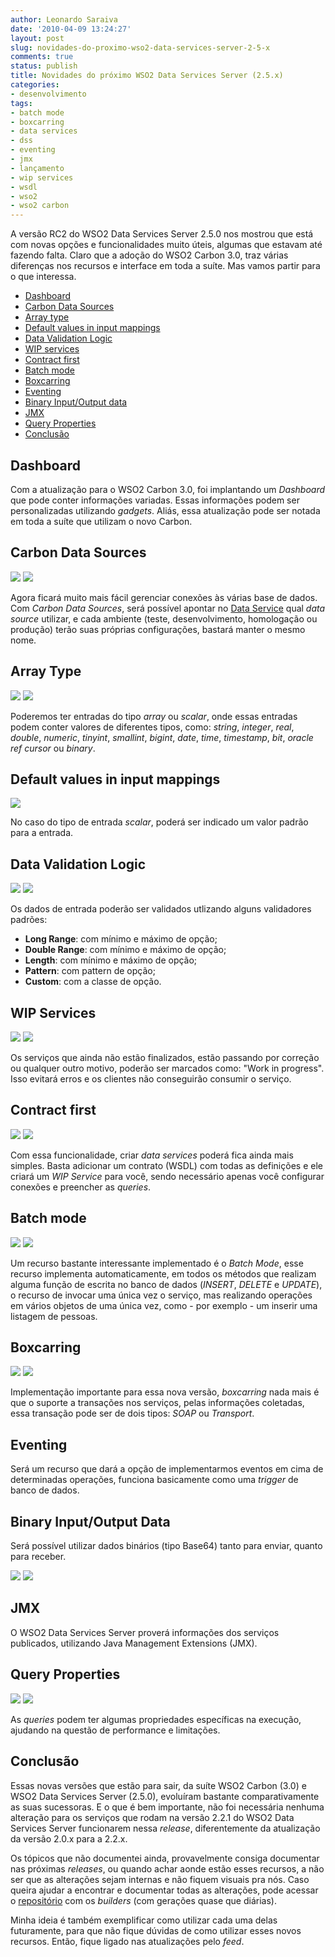 ```yaml
---
author: Leonardo Saraiva
date: '2010-04-09 13:24:27'
layout: post
slug: novidades-do-proximo-wso2-data-services-server-2-5-x
comments: true
status: publish
title: Novidades do próximo WSO2 Data Services Server (2.5.x)
categories:
- desenvolvimento
tags:
- batch mode
- boxcarring
- data services
- dss
- eventing
- jmx
- lançamento
- wip services
- wsdl
- wso2
- wso2 carbon
---
```


A versão RC2 do WSO2 Data Services Server 2.5.0 nos mostrou que está com novas
opções e funcionalidades muito úteis, algumas que estavam até fazendo falta.
Claro que a adoção do WSO2 Carbon 3.0, traz várias diferenças nos recursos e
interface em toda a suíte. Mas vamos partir para o que interessa.

  * [Dashboard](#Dashboard)
  * [Carbon Data Sources](#CarbonDataSources)
  * [Array type](#ArrayType)
  * [Default values in input mappings](#DefaultValuesInputMappings)
  * [Data Validation Logic](#DataValidationLogic)
  * [WIP services](#WIPServices)
  * [Contract first](#ContractFirst)
  * [Batch mode](#BatchMode)
  * [Boxcarring](#Boxcarring)
  * [Eventing](#Eventing)
  * [Binary Input/Output data](#BinaryData)
  * [JMX](#JMX)
  * [Query Properties](#QueryProperties)
  * [Conclusão](#Conclusao)

## <a name=""></a>Dashboard

Com a atualização para o WSO2 Carbon 3.0, foi implantando um _Dashboard_ que
pode conter informações variadas. Essas informações podem ser personalizadas
utilizando _gadgets_. Aliás, essa atualização pode ser notada em toda a suíte
que utilizam o novo Carbon.

## <a name=""></a>Carbon Data Sources

[![](http://assets.mcorp.com.br/wp-content/uploads/2010/04/wso2ds-2.5.0-r2-CarbonDataSources-01-150x150.png)](http://assets.mcorp.com.br/wp-content/uploads/2010/04/wso2ds-2.5.0-r2-CarbonDataSources-01.png)
[![](http://assets.mcorp.com.br/wp-content/uploads/2010/04/wso2ds-2.5.0-r2-CarbonDataSources-02-150x150.png)](http://assets.mcorp.com.br/wp-content/uploads/2010/04/wso2ds-2.5.0-r2-CarbonDataSources-02.png)

Agora ficará muito mais fácil gerenciar conexões às várias base de dados. Com
_Carbon Data Sources_, será possível apontar no [Data Service](/glossario/#DataServices) qual _data source_ utilizar, e cada
ambiente (teste, desenvolvimento, homologação ou produção) terão suas próprias
configurações, bastará manter o mesmo nome.

## <a name=""></a>Array Type

[![](http://assets.mcorp.com.br/wp-content/uploads/2010/04/wso2ds-2.5.0-r2-ArrayType-01-150x150.png)](http://assets.mcorp.com.br/wp-content/uploads/2010/04/wso2ds-2.5.0-r2-ArrayType-01.png)
[![](http://assets.mcorp.com.br/wp-content/uploads/2010/04/wso2ds-2.5.0-r2-ArrayType-02-150x150.png)](http://assets.mcorp.com.br/wp-content/uploads/2010/04/wso2ds-2.5.0-r2-ArrayType-02.png)

Poderemos ter entradas do tipo _array_ ou _scalar_, onde essas entradas podem
conter valores de diferentes tipos, como: _string_, _integer_, _real_,
_double_, _numeric_, _tinyint_, _smallint_, _bigint_, _date_, _time_,
_timestamp_, _bit_, _oracle ref cursor_ ou _binary_.

## <a name=""></a>Default values in input mappings

[![](http://assets.mcorp.com.br/wp-content/uploads/2010/04/wso2ds-2.5.0-r2-DefaultValuesInputMappings-150x150.png)](http://assets.mcorp.com.br/wp-content/uploads/2010/04/wso2ds-2.5.0-r2-DefaultValuesInputMappings.png)

No caso do tipo de entrada _scalar_, poderá ser indicado um valor padrão para
a entrada.

## <a name=""></a>Data Validation Logic

[![](http://assets.mcorp.com.br/wp-content/uploads/2010/04/wso2ds-2.5.0-r2-DataValidationLogic-01-150x150.png)](http://assets.mcorp.com.br/wp-content/uploads/2010/04/wso2ds-2.5.0-r2-DataValidationLogic-01.png)
[![](http://assets.mcorp.com.br/wp-content/uploads/2010/04/wso2ds-2.5.0-r2-DataValidationLogic-02-150x150.png)](http://assets.mcorp.com.br/wp-content/uploads/2010/04/wso2ds-2.5.0-r2-DataValidationLogic-02.png)

Os dados de entrada poderão ser validados utlizando alguns validadores
padrões:

  * **Long Range**: com mínimo e máximo de opção;
  * **Double Range**: com mínimo e máximo de opção;
  * **Length**: com mínimo e máximo de opção;
  * **Pattern**: com pattern de opção;
  * **Custom**: com a classe de opção.

## <a name=""></a>WIP Services

[![](http://assets.mcorp.com.br/wp-content/uploads/2010/04/wip_dbs-150x150.png)](http://assets.mcorp.com.br/wp-content/uploads/2010/04/wip_dbs.png)
[![](http://assets.mcorp.com.br/wp-content/uploads/2010/04/wip_service_list-150x150.png)](http://assets.mcorp.com.br/wp-content/uploads/2010/04/wip_service_list.png)

Os serviços que ainda não estão finalizados, estão passando por correção ou
qualquer outro motivo, poderão ser marcados como: "Work in progress". Isso
evitará erros e os clientes não conseguirão consumir o serviço.

## <a name=""></a>Contract first

[![](http://assets.mcorp.com.br/wp-content/uploads/2010/04/wsdl_upload-150x150.png)](http://assets.mcorp.com.br/wp-content/uploads/2010/04/wsdl_upload.png)
[![](http://assets.mcorp.com.br/wp-content/uploads/2010/04/dummy_data_source-150x150.png)](http://assets.mcorp.com.br/wp-content/uploads/2010/04/dummy_data_source.png)

Com essa funcionalidade, criar _data services_ poderá fica ainda mais simples.
Basta adicionar um contrato (WSDL) com todas as definições e ele criará um
_WIP Service_ para você, sendo necessário apenas você configurar conexões e
preencher as _queries_.

## <a name=""></a>Batch mode

[![](http://assets.mcorp.com.br/wp-content/uploads/2010/04/wso2ds-2.5.0-r2-BatchMode-01-150x150.png)](http://assets.mcorp.com.br/wp-content/uploads/2010/04/wso2ds-2.5.0-r2-BatchMode-01.png)
[![](http://assets.mcorp.com.br/wp-content/uploads/2010/04/wso2ds-2.5.0-r2-BatchMode-02-150x150.png)](http://assets.mcorp.com.br/wp-content/uploads/2010/04/wso2ds-2.5.0-r2-BatchMode-02.png)

Um recurso bastante interessante implementado é o _Batch Mode_, esse recurso
implementa automaticamente, em todos os métodos que realizam alguma função de
escrita no banco de dados (_INSERT_, _DELETE_ e _UPDATE_), o recurso de
invocar uma única vez o serviço, mas realizando operações em vários objetos de
uma única vez, como - por exemplo - um inserir uma listagem de pessoas.

## <a name=""></a>Boxcarring

[![](http://assets.mcorp.com.br/wp-content/uploads/2010/04/wso2ds-2.5.0-r2-Boxcarring-01-150x150.png)](http://assets.mcorp.com.br/wp-content/uploads/2010/04/wso2ds-2.5.0-r2-Boxcarring-01.png)
[![](http://assets.mcorp.com.br/wp-content/uploads/2010/04/wso2ds-2.5.0-r2-Boxcarring-02-150x150.png)](http://assets.mcorp.com.br/wp-content/uploads/2010/04/wso2ds-2.5.0-r2-Boxcarring-02.png)

Implementação importante para essa nova versão, _boxcarring_ nada mais é que o
suporte a transações nos serviços, pelas informações coletadas, essa transação
pode ser de dois tipos: _SOAP_ ou _Transport_.

## <a name=""></a>Eventing

Será um recurso que dará a opção de implementarmos eventos em cima de
determinadas operações, funciona basicamente como uma _trigger_ de banco de
dados.

## <a name=""></a>Binary Input/Output Data

Será possível utilizar dados binários (tipo Base64) tanto para enviar, quanto
para receber.

[![](http://assets.mcorp.com.br/wp-content/uploads/2010/04/binary-input-mapping-150x150.png)](http://assets.mcorp.com.br/wp-content/uploads/2010/04/binary-input-mapping.png)
[![](http://assets.mcorp.com.br/wp-content/uploads/2010/04/binary-output-mapping-150x150.png)](http://assets.mcorp.com.br/wp-content/uploads/2010/04/binary-output-mapping.png)


## <a name=""></a>JMX

O WSO2 Data Services Server proverá informações dos serviços publicados,
utilizando Java Management Extensions (JMX).

## <a name=""></a>Query Properties

[![](http://assets.mcorp.com.br/wp-content/uploads/2010/04/wso2ds-2.5.0-r2-QueryProperties-01-150x150.png)](http://assets.mcorp.com.br/wp-content/uploads/2010/04/wso2ds-2.5.0-r2-QueryProperties-01.png)
[![](http://assets.mcorp.com.br/wp-content/uploads/2010/04/wso2ds-2.5.0-r2-QueryProperties-02-150x150.png)](http://assets.mcorp.com.br/wp-content/uploads/2010/04/wso2ds-2.5.0-r2-QueryProperties-02.png)

As _queries_ podem ter algumas propriedades específicas na execução, ajudando
na questão de performance e limitações.

## <a name=""></a>Conclusão

Essas novas versões que estão para sair, da suíte WSO2 Carbon (3.0) e WSO2
Data Services Server (2.5.0), evoluíram bastante comparativamente as suas
sucessoras. E o que é bem importante, não foi necessária nenhuma alteração
para os serviços que rodam na versão 2.2.1 do WSO2 Data Services Server
funcionarem nessa _release_, diferentemente da atualização da versão 2.0.x
para a 2.2.x.

Os tópicos que não documentei ainda, provavelmente consiga documentar nas
próximas _releases_, ou quando achar aonde estão esses recursos, a não ser que
as alterações sejam internas e não fiquem visuais pra nós. Caso queira ajudar
a encontrar e documentar todas as alterações, pode acessar o
[repositório](http://builder.wso2.org/~carbon/releases/carbon/3.0.0/) com os
_builders_ (com gerações quase que diárias).

Minha ideia é também exemplificar como utilizar cada uma delas futuramente,
para que não fique dúvidas de como utilizar esses novos recursos. Então, fique
ligado nas atualizações pelo _feed_.

